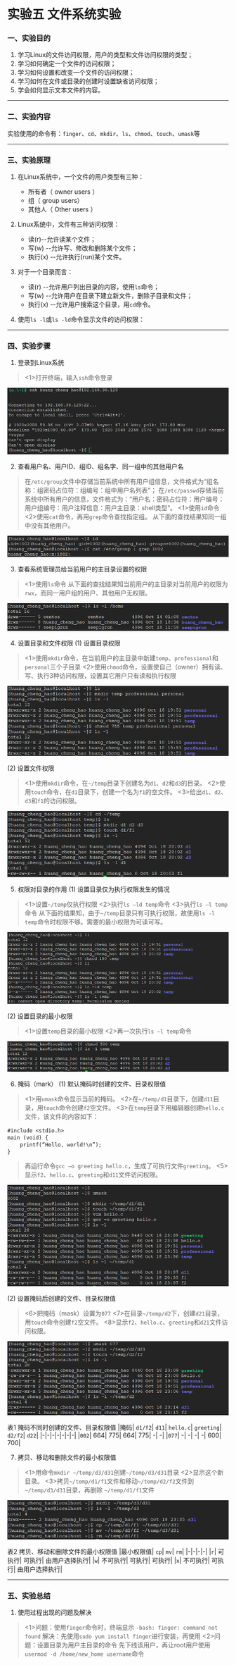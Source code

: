 # 实验五 文件系统实验

### 一、实验目的

1. 学习Linux的文件访问权限，用户的类型和文件访问权限的类型；
2. 学习如何确定一个文件的访问权限；
3. 学习如何设置和改变一个文件的访问权限；
4. 学习如何在文件或目录的创建时设置缺省访问权限；
5. 学会如何显示文本文件的内容。

-----

### 二、实验内容
实验使用的命令有：`finger`、`cd`、`mkdir`、`ls`、`chmod`、`touch`、`umask`等

-----

### 三、实验原理
1. 在Linux系统中，一个文件的用户类型有三种：
    - 所有者（ owner users ）
    - 组（ group users）
    - 其他人（ Other users ）

2. Linux系统中，文件有三种访问权限：
    - 读(r)--允许读某个文件；
    - 写(w) --允许写、修改和删除某个文件；
    - 执行(x) --允许执行(run)某个文件。

3. 对于一个目录而言：
    - 读(r) --允许用户列出目录的内容，使用`ls`命令；
    - 写(w) --允许用户在目录下建立新文件，删除子目录和文件；
    - 执行(x) --允许用户搜索这个目录，用`cd`命令。

4. 使用`ls -l`或`ls -ld`命令显示文件的访问权限：

-----

### 四、实验步骤

1. 登录到Linux系统

><1>打开终端，输入`ssh`命令登录

![图1 登录到Linux系统](../resource/pic/test5/image1.png)

2. 查看用户名、用户ID、组ID、组名字、同一组中的其他用户名

>在`/etc/group`文件中存储当前系统中所有用户组信息，文件格式为“组名称：组密码占位符：组编号：组中用户名列表”；
在`/etc/passwd`存储当前系统中所有用户的信息，文件格式为：“用户名：密码占位符：用户编号：用户组编号：用户注释信息：用户主目录：shell类型”。
<1>使用`id`命令
<2>使用`cat`命令，再用`grep`命令查找指定组。
从下面的查找结果知同一组中没有其他用户。

![图2  id命令和cat命令](../resource/pic/test5/image2.png)

3. 查看系统管理员给当前用户的主目录设置的权限

><1>使用`ls`命令
从下面的查找结果知当前用户的主目录对当前用户的权限为`rwx`，而同一用户组的用户、其他用户无权限。

![图3  ls命令](../resource/pic/test5/image3.png) 

4. 设置目录和文件权限
(1) 设置目录权限

><1>使用`mkdir`命令，在当前用户的主目录中新建`temp`、`professional`和`personal`三个子目录
<2>使用`chmod`命令，设置使自己（owner）拥有读、写、执行3种访问权限，设置其它用户只有读和执行权限

![图4 设置目录权限](../resource/pic/test5/image4.png) 

(2) 设置文件权限

><1>使用`mkdir`命令，在`~/temp`目录下创建名为`d1`、`d2`和`d3`的目录。
<2>使用`touch`命令，在`d1`目录下，创建一个名为`f1`的空文件。
<3>给出`d1`、`d2`、`d3`和`f1`的访问权限。

![图5 设置文件权限](../resource/pic/test5/image5.png)


5. 权限对目录的作用
(1) 设置目录仅为执行权限发生的情况

><1>设置`~/temp`仅执行权限
<2>执行`ls –ld temp`命令
<3>执行`ls –l temp`命令
从下面的结果知，由于`~/temp`目录只有可执行权限，故使用`ls -l temp`命令时权限不够。需要的最小权限为可读可写。

![图6 权限对目录的作用（一）](../resource/pic/test5/image6.png)

(2) 设置目录的最小权限

><1>设置`temp`目录的最小权限
<2>再一次执行`ls –l temp`命令

![图7 权限对目录的作用（二）](../resource/pic/test5/image7.png) 

6. 掩码（mark）
(1)  默认掩码时创建的文件、目录权限值

><1>用`umask`命令显示当前的掩码。
<2>在`~/temp/d1`目录下，创建`d11`目录，用`touch`命令创建`f2`空文件。
<3>在`temp`目录下用编辑器创建`hello.c`文件，该文件的内容如下：
```
#include <stdio.h>
main (void) {
    printf(“Hello, world!\n”);
}
```
>再运行命令`gcc –o greeting hello.c`，生成了可执行文件`greeting`。
<5>显示`f2`、`hello.c`、`greeting`和`d11`文件访问权限。

![图8 默认掩码时的权限值](../resource/pic/test5/image8.png) 

(2) 设置掩码后创建的文件、目录权限值
 
><6>把掩码（mask）设置为`077`
<7>在目录`~/temp/d2`下，创建`d21`目录，用`touch`命令创建`f2`空文件。
<8>显示`f2`、`hello.c`、`greeting`和`d21`文件访问权限。

![图9 设置掩码后的权限值](../resource/pic/test5/image9.png)

表1 掩码不同时创建的文件、目录权限值
|掩码|	`d1/f2`|	`d11`|	`hello.c`|	`greeting`|	`d2/f2`|	`d22`|
|-|-|-|-|-|-|-|
|`002`|	664|	775|	664|	775|	-|	-|
|`077`|	-|	-|	-|	-|	600|	700|

7. 拷贝、移动和删除文件的最小权限值

><1>用命令`mkdir ~/temp/d3/d31`创建`~/temp/d3/d31`目录
<2>显示这个新目录。
<3>拷贝`~/temp/d1/f1`文件和移动`~/temp/d2/f2`文件到`~/temp/d3/d31`目录，再删除
`~/temp/d1/f1`文件

![图10拷贝、移动和删除文件的最小权限值](../resource/pic/test5/image10.png) 

表2 拷贝、移动和删除文件的最小权限值
|最小权限值|	`cp`|	`mv`|	`rm`|
|-|-|-|-|
|`r`|	可执行|	可执行|	由用户选择执行|
|`w`|	不可执行|	可执行|	可执行|
|`x`|	不可执行|	可执行|	由用户选择执行|

-----

### 五、实验总结
1. 使用过程出现的问题及解决
><1>问题：使用`finger`命令时，终端显示 `-bash: finger: command not found`
解决：先使用`sudo yum install finger`进行安装，再使用
<2>问题：设置目录为用户主目录的命令
先下线该用户，再让root用户使用`usermod -d /home/new_home username`命令
